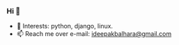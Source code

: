 ### Hi 👋

- 🔭 Interests: python, django, linux. 
- 📫 Reach me over e-mail: ideepakbalhara@gmail.com
